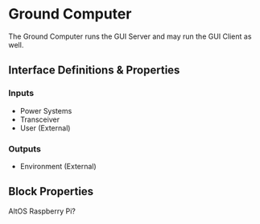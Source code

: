 Ground Computer
================
<!-- Block Definition -->
The Ground Computer runs the GUI Server and may run the GUI Client as well.

Interface Definitions & Properties
-----------------------------------
### Inputs
- Power Systems
- Transceiver
- User (External)

### Outputs
- Environment (External)

Block Properties
-----------------
AltOS
Raspberry Pi?
